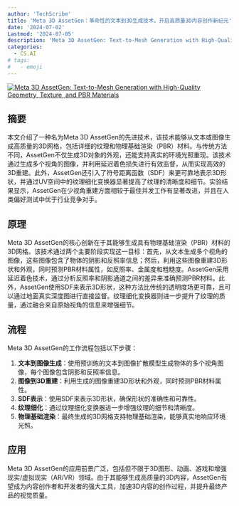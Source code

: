 ```yaml
---
author: 'TechScribe'
title: 'Meta 3D AssetGen：革命性的文本到3D生成技术，开启高质量3D内容创作新纪元'
date: '2024-07-02'
Lastmod: '2024-07-05'
description: 'Meta 3D AssetGen: Text-to-Mesh Generation with High-Quality Geometry, Texture, and PBR Materials'
categories:
  - CS.AI
# tags:
#   - emoji
---
```


[![Meta 3D AssetGen: Text-to-Mesh Generation with High-Quality Geometry, Texture, and PBR Materials](https://arxiv-research-1301205113.cos.ap-guangzhou.myqcloud.com/images/2407.02445v1.pdf_0.jpg)](https://arxiv.org/abs/2407.02445v1)

## 摘要

本文介绍了一种名为Meta 3D AssetGen的先进技术，该技术能够从文本或图像生成高质量的3D网格，包括详细的纹理和物理基础渲染（PBR）材料。与传统方法不同，AssetGen不仅生成3D对象的外观，还能支持真实的环境光照重现。该技术通过生成多个视角的图像，并利用延迟着色损失进行有效监督，从而实现高效的3D重建。此外，AssetGen还引入了符号距离函数（SDF）来更可靠地表示3D形状，并通过UV空间中的纹理细化变换器显著提高了纹理的清晰度和细节。实验结果显示，AssetGen在少视角重建方面相较于最佳并发工作有显著改进，并且在人类偏好测试中优于行业竞争对手。<!--more-->

## 原理

Meta 3D AssetGen的核心创新在于其能够生成具有物理基础渲染（PBR）材料的3D网格。该技术通过两个主要阶段实现这一目标：首先，从文本生成多个视角的图像，这些图像包含了物体的阴影和反照率信息；然后，利用这些图像重建3D形状和外观，同时预测PBR材料属性，如反照率、金属度和粗糙度。AssetGen采用延迟着色技术，通过分析反照率和阴影通道之间的差异来准确预测PBR材料。此外，AssetGen使用SDF来表示3D形状，这种方法比传统的透明度场更可靠，且可以通过地面真实深度图进行直接监督。纹理细化变换器则进一步提升了纹理的质量，通过融合来自原始视角的信息来增强细节。

## 流程

Meta 3D AssetGen的工作流程包括以下步骤：
1. **文本到图像生成**：使用预训练的文本到图像扩散模型生成物体的多个视角图像，每个图像包含阴影和反照率信息。
2. **图像到3D重建**：利用生成的图像重建3D形状和外观，同时预测PBR材料属性。
3. **SDF表示**：使用SDF来表示3D形状，确保形状的准确性和可靠性。
4. **纹理细化**：通过纹理细化变换器进一步增强纹理的细节和清晰度。
5. **物理基础渲染**：最终生成的3D网格支持物理基础渲染，能够真实地响应环境光照。

## 应用

Meta 3D AssetGen的应用前景广泛，包括但不限于3D图形、动画、游戏和增强现实/虚拟现实（AR/VR）领域。由于其能够生成高质量的3D内容，AssetGen有望成为内容创作者和开发者的强大工具，加速3D内容的创作过程，并提升最终产品的视觉质量。